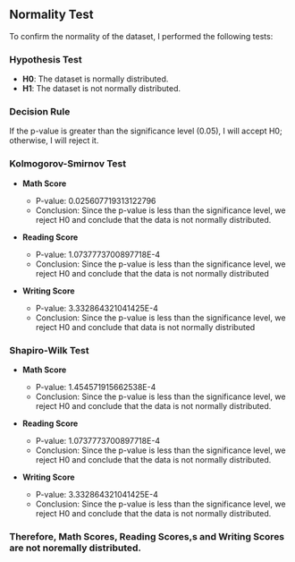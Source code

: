 ## Normality Test

To confirm the normality of the dataset, I performed the following tests:

### Hypothesis Test

- **H0**: The dataset is normally distributed.
- **H1**: The dataset is not normally distributed.

### Decision Rule

If the p-value is greater than the significance level (0.05), I will accept H0; otherwise, I will reject it.

### Kolmogorov-Smirnov Test

- **Math Score**
  - P-value: 0.025607719313122796
  - Conclusion: Since the p-value is less than the significance level, we reject H0 and conclude that the data is not normally distributed.

- **Reading Score**
  - P-value: 1.0737773700897718E-4
  - Conclusion: Since the p-value is less than the significance level, we reject H0 and conclude that the data is not normally distributed
 
- **Writing Score**
  - P-value: 3.332864321041425E-4
  - Conclusion: Since the p-value is less than the significance level, we reject H0 and conclude that data is not normally distributed
     
### Shapiro-Wilk Test

- **Math Score**
  - P-value: 1.454571915662538E-4
  - Conclusion: Since the p-value is less than the significance level, we reject H0 and conclude that the data is not normally distributed.

- **Reading Score**
  - P-value: 1.0737773700897718E-4
  - Conclusion: Since the p-value is less than the significance level, we reject H0 and conclude that the data is not normally distributed.

- **Writing Score**
  - P-value: 3.332864321041425E-4
  - Conclusion: Since the p-value is less than the significance level, we reject H0 and conclude that the data is not normally distributed.

### Therefore, Math Scores, Reading Scores,s and Writing Scores are not noremally distributed.
